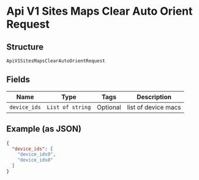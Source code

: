 
# Api V1 Sites Maps Clear Auto Orient Request

## Structure

`ApiV1SitesMapsClearAutoOrientRequest`

## Fields

| Name | Type | Tags | Description |
|  --- | --- | --- | --- |
| `device_ids` | `List of string` | Optional | list of device macs |

## Example (as JSON)

```json
{
  "device_ids": [
    "device_ids9",
    "device_ids0"
  ]
}
```

